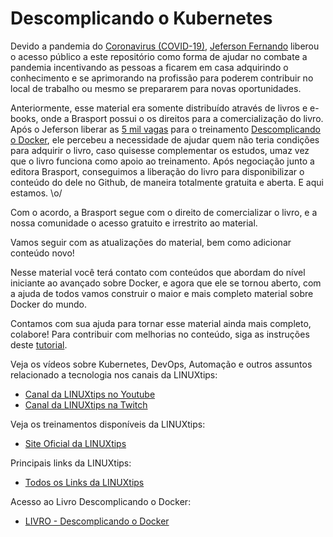 # Descomplicando o Kubernetes


Devido a pandemia do [Coronavirus (COVID-19)](https://coronavirus.jhu.edu/map.html), [Jeferson Fernando](https://twitter.com/badtux_) liberou o acesso público a este repositório como forma de ajudar no combate a pandemia incentivando as pessoas a ficarem em casa adquirindo o conhecimento e se aprimorando na profissão para poderem contribuir no local de trabalho ou mesmo se prepararem para novas oportunidades.

Anteriormente, esse material era somente distribuído através de livros e e-books, onde a Brasport possui o os direitos para a comercialização do livro. Após o Jeferson liberar as [5 mil vagas](https://www.youtube.com/watch?v=RtQj19BYu-0&t=24s) para o treinamento [Descomplicando o Docker](https://www.linuxtips.io/product-page/descomplicando-o-docker), ele percebeu a necessidade de ajudar quem não teria condições para adquirir o livro, caso quisesse complementar os estudos, umaz vez que o livro funciona como apoio ao treinamento.
Após negociação junto a editora Brasport, conseguimos a liberação do livro para disponibilizar o conteúdo do dele no Github, de maneira totalmente gratuita e aberta. E aqui estamos. \o/

Com o acordo, a Brasport segue com o direito de comercializar o livro, e a nossa comunidade o acesso gratuito e irrestrito ao material.

Vamos seguir com as atualizações do material, bem como adicionar conteúdo novo! 

Nesse material você terá contato com conteúdos que abordam do nível iniciante ao avançado sobre Docker, e agora que ele se tornou aberto, com a ajuda de todos vamos construir o maior e mais completo material sobre Docker do mundo.

Contamos com sua ajuda para tornar esse material ainda mais completo, colabore! Para contribuir com melhorias no conteúdo, siga as instruções deste [tutorial](CONTRIBUTING.md).

Veja os vídeos sobre Kubernetes, DevOps, Automação e outros assuntos relacionado a tecnologia nos canais da LINUXtips:

* [Canal da LINUXtips no Youtube](https://www.youtube.com/LINUXtips)
* [Canal da LINUXtips na Twitch](https://www.twitch.com/LINUXtips)

Veja os treinamentos disponíveis da LINUXtips:

* [Site Oficial da LINUXtips](https://linuxtips.io/loja)


Principais links da LINUXtips:

* [Todos os Links da LINUXtips](https://linktr.ee/LINUXtips)


Acesso ao Livro Descomplicando o Docker:  
- [LIVRO - Descomplicando o Docker](https://badtuxx.github.io/DescomplicandoDocker/)
